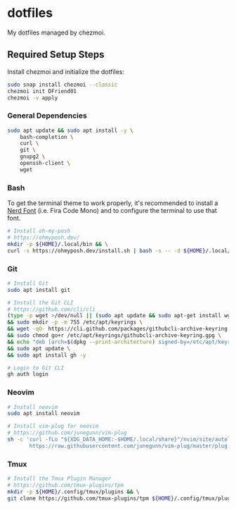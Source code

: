 # dotfiles

My dotfiles managed by chezmoi.

## Required Setup Steps

Install chezmoi and initialize the dotfiles:

```bash
sudo snap install chezmoi --classic
chezmoi init DFriend01
chezmoi -v apply
```

### General Dependencies

```bash
sudo apt update && sudo apt install -y \
    bash-completion \
    curl \
    git \
    gnupg2 \
    openssh-client \
    wget
```

### Bash

To get the terminal theme to work properly, it's recommended to install a [Nerd Font](https://www.nerdfonts.com/)
(i.e. Fira Code Mono) and to configure the terminal to use that font.

```bash
# Install oh-my-posh
# https://ohmyposh.dev/
mkdir -p ${HOME}/.local/bin && \
curl -s https://ohmyposh.dev/install.sh | bash -s -- -d ${HOME}/.local/bin
```

### Git

```bash
# Install Git
sudo apt install git

# Install the Git CLI
# https://github.com/cli/cli
(type -p wget >/dev/null || (sudo apt update && sudo apt-get install wget -y)) \
&& sudo mkdir -p -m 755 /etc/apt/keyrings \
&& wget -qO- https://cli.github.com/packages/githubcli-archive-keyring.gpg | sudo tee /etc/apt/keyrings/githubcli-archive-keyring.gpg > /dev/null \
&& sudo chmod go+r /etc/apt/keyrings/githubcli-archive-keyring.gpg \
&& echo "deb [arch=$(dpkg --print-architecture) signed-by=/etc/apt/keyrings/githubcli-archive-keyring.gpg] https://cli.github.com/packages stable main" | sudo tee /etc/apt/sources.list.d/github-cli.list > /dev/null \
&& sudo apt update \
&& sudo apt install gh -y

# Login to Git CLI
gh auth login
```

### Neovim

```bash
# Install neovim
sudo apt install neovim

# Install vim-plug for neovim
# https://github.com/junegunn/vim-plug
sh -c 'curl -fLo "${XDG_DATA_HOME:-$HOME/.local/share}"/nvim/site/autoload/plug.vim --create-dirs \
       https://raw.githubusercontent.com/junegunn/vim-plug/master/plug.vim'
```

### Tmux

```bash
# Install the Tmux Plugin Manager
# https://github.com/tmux-plugins/tpm
mkdir -p ${HOME}/.config/tmux/plugins && \
git clone https://github.com/tmux-plugins/tpm ${HOME}/.config/tmux/plugins/tpm
```
